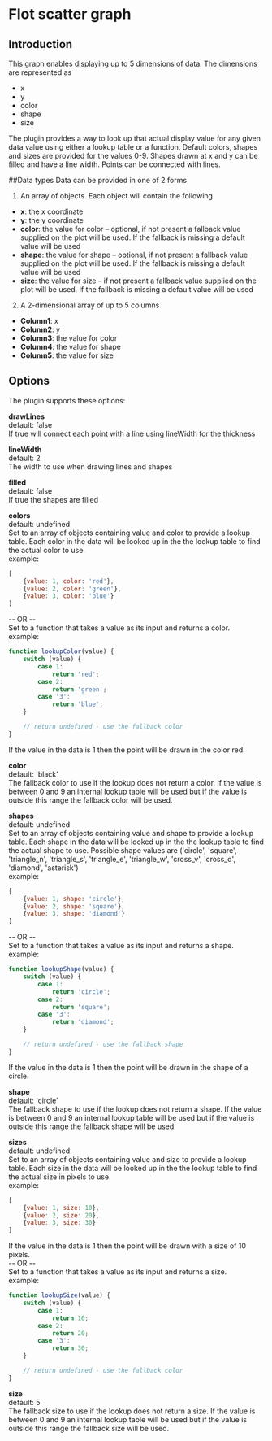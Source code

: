 # Flot scatter graph
## Introduction
This graph enables displaying up to 5 dimensions of data. The dimensions are represented as

* x
* y
* color
* shape
* size

The plugin provides a way to look up that actual display value for any given data value using either a lookup table or a function.
Default colors, shapes and sizes are provided for the values 0-9. Shapes drawn at x and y can be filled and have a line width.
Points can be connected with lines.

##Data types
Data can be provided in one of 2 forms
1. An array of objects. Each object will contain the following

* **x**: the x coordinate
* **y**: the y coordinate
* **color**: the value for color – optional, if not present a fallback value supplied on the plot will be used. If the fallback is missing a default value will be used
* **shape**: the value for shape – optional, if not present a fallback value supplied on the plot will be used. If the fallback is missing a default value will be used
* **size**: the value for size – if not present a fallback value supplied on the plot will be used. If the fallback is missing a default value will be used

2. A 2-dimensional array of up to 5 columns

* **Column1**: x
* **Column2**: y
* **Column3**: the value for color
* **Column4**: the value for shape
* **Column5**: the value for size


## Options
The plugin supports these options:

**drawLines**  
default: false  
If true will connect each point with a line using lineWidth for the thickness

**lineWidth**  
default: 2  
The width to use when drawing lines and shapes

**filled**  
default: false  
If true the shapes are filled

**colors**  
default: undefined  
Set to an array of objects containing value and color to provide a lookup table. Each color in the data will be looked up in the the lookup table to find the actual color to use.  
example:  
```javascript
[
    {value: 1, color: 'red'},
    {value: 2, color: 'green'},
    {value: 3, color: 'blue'}
]
```
-- OR --  
Set to a function that takes a value as its input and returns a color.  
example:  
```javascript
function lookupColor(value) {
    switch (value) {
        case 1:
            return 'red';
        case 2:
            return 'green';
        case '3':
            return 'blue';
    }

    // return undefined - use the fallback color
}
```
If the value in the data is 1 then the point will be drawn in the color red.

**color**  
default: 'black'  
The fallback color to use if the lookup does not return a color. If the value is between 0 and 9 an internal lookup table will be used but if the value is outside this range the fallback color will be used.

**shapes**  
default: undefined  
Set to an array of objects containing value and shape to provide a lookup table. Each shape in the data will be looked up in the the lookup table to find the actual shape to use.
Possible shape values are ('circle', 'square', 'triangle_n', 'triangle_s', 'triangle_e', 'triangle_w', 'cross_v', 'cross_d', 'diamond', 'asterisk')  
example:  
```javascript
[
    {value: 1, shape: 'circle'},
    {value: 2, shape: 'square'},
    {value: 3, shape: 'diamond'}
]
```
-- OR --  
Set to a function that takes a value as its input and returns a shape.  
example:  
```javascript
function lookupShape(value) {
    switch (value) {
        case 1:
            return 'circle';
        case 2:
            return 'square';
        case '3':
            return 'diamond';
    }

    // return undefined - use the fallback shape
}
```
If the value in the data is 1 then the point will be drawn in the shape of a circle.

**shape**  
default: 'circle'  
The fallback shape to use if the lookup does not return a shape. If the value is between 0 and 9 an internal lookup table will be used but if the value is outside this range the fallback shape will be used.

**sizes**  
default: undefined  
Set to an array of objects containing value and size to provide a lookup table. Each size in the data will be looked up in the the lookup table to find the actual size in pixels to use.  
example:  
```javascript
[
    {value: 1, size: 10},
    {value: 2, size: 20},
    {value: 3, size: 30}
]
```
If the value in the data is 1 then the point will be drawn with a size of 10 pixels.  
-- OR --  
Set to a function that takes a value as its input and returns a size.  
example:  
```javascript
function lookupSize(value) {
    switch (value) {
        case 1:
            return 10;
        case 2:
            return 20;
        case '3':
            return 30;
    }

    // return undefined - use the fallback color
}
```

**size**  
default: 5  
The fallback size to use if the lookup does not return a size. If the value is between 0 and 9 an internal lookup table will be used but if the value is outside this range the fallback size will be used.
